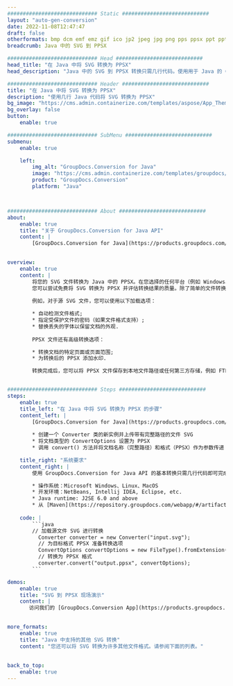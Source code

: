 ```yaml
---
############################# Static ############################
layout: "auto-gen-conversion"
date: 2022-11-08T12:47:47
draft: false
otherformats: bmp dcm emf emz gif ico jp2 jpeg jpg png pps ppsx ppt pptx psb psd svg svgz tga tif tiff webp wmf wmz
breadcrumb: Java 中的 SVG 到 PPSX

############################# Head ############################
head_title: "在 Java 中将 SVG 转换为 PPSX"
head_description: "Java 中的 SVG 到 PPSX 转换只需几行代码。使用用于 Java 的 GroupDocs 文档转换 API 转换 160 多种文件格式"

############################# Header ############################
title: "在 Java 中将 SVG 转换为 PPSX"
description: "使用几行 Java 代码将 SVG 转换为 PPSX"
bg_image: "https://cms.admin.containerize.com/templates/aspose/App_Themes/V3/images/bg/header1.png"
bg_overlay: false
button:
    enable: true

############################# SubMenu ############################
submenu:
    enable: true

    left:
        img_alt: "GroupDocs.Conversion for Java"
        image: "https://cms.admin.containerize.com/templates/groupdocs/images/product-logos/90x90-noborder/groupdocs-conversion-java.png"
        product: "GroupDocs.Conversion"
        platform: "Java"



############################# About ############################
about:
    enable: true
    title: "关于 GroupDocs.Conversion for Java API"
    content: |
        [GroupDocs.Conversion for Java](https://products.groupdocs.com/conversion/java/) 是一种高级文件格式转换 API，用于在 Microsoft Office、OpenDocument、PDF、HTML、电子邮件、CAD 等流行图像和文档格式之间进行转换。只需几行代码即可完成更多工作。本机 API 会自动检测原始文档的格式，并提供许多选项来自定义转换后的文档。除了从文档中提取信息的功能外，它还默认支持将转换结果缓存到本地磁盘。但是，任何类型的缓存存储都可以通过实施适当的接口来支持 - Amazon S3、Dropbox、Google Drive、Windows Azure、Reddis 或任何其他接口。
    

overview:
    enable: true
    content: |
        将您的 SVG 文件转换为 Java 中的 PPSX。在您选择的任何平台（例如 Windows、Linux、macOS）上，只需几行 Java 代码。
        您可以尝试免费将 SVG 转换为 PPSX 并评估转换结果的质量。除了简单的文件转换脚本外，您还可以尝试更复杂的选项来加载 SVG 源文件并存储 PPSX 输出。 
        
        例如，对于源 SVG 文件，您可以使用以下加载选项：

        * 自动检测文件格式;
        * 指定受保护文件的密码（如果文件格式支持）;
        * 替换丢失的字体以保留文档的外观.
        
        PPSX 文件还有高级转换选项：

        * 转换文档的特定页面或页面范围;
        * 为转换后的 PPSX 添加水印.

        转换完成后，您可以将 PPSX 文件保存到本地文件路径或任何第三方存储，例如 FTP、Amazon S3、Google Drive、Dropbox 等。请注意 - 转换 SVG到 PPSX，您不需要安装任何额外的软件，例如 MS Office、Open Office、Adobe Acrobat Reader 等。


############################# Steps ############################
steps:
    enable: true
    title_left: "在 Java 中将 SVG 转换为 PPSX 的步骤"
    content_left: |
        [GroupDocs.Conversion for Java](https://products.groupdocs.com/conversion/java/) 允许开发人员使用几行代码轻松地将 SVG 文件转换为 PPSX。
        
        * 创建一个 Converter 类的新实例并上传带有完整路径的文件 SVG
        * 将文档类型的 ConvertOptions 设置为 PPSX
        * 调用 convert() 方法并将文档名称（完整路径）和格式（PPSX）作为参数传递

    title_right: "系统要求"
    content_right: |
        使用 GroupDocs.Conversion for Java API 的基本转换只需几行代码即可完成。所有主要平台和操作系统都支持我们的 API。在执行以下代码之前，请确保您的系统上安装了以下先决条件。

        * 操作系统：Microsoft Windows、Linux、MacOS
        * 开发环境：NetBeans, Intellij IDEA, Eclipse, etc.
        * Java runtime: J2SE 6.0 and above
        * 从 [Maven](https://repository.groupdocs.com/webapp/#/artifacts/browse/tree/General/repo/com/groupdocs/groupdocs-conversion) 获取最新的 GroupDocs.Conversion for Java
         
    code: |
        ```java    
        // 加载源文件 SVG 进行转换
          Converter converter = new Converter("input.svg");
          // 为目标格式 PPSX 准备转换选项
          ConvertOptions convertOptions = new FileType().fromExtension("ppsx").getConvertOptions();
          // 转换为 PPSX 格式
          converter.convert("output.ppsx", convertOptions);
        ```

demos:
    enable: true
    title: "SVG 到 PPSX 现场演示"
    content: |
       访问我们的 [GroupDocs.Conversion App](https://products.groupdocs.app/conversion/family) 网站并立即尝试 SVG 到 PPSX 转换。免费演示具有以下好处
          

more_formats:
    enable: true
    title: "Java 中支持的其他 SVG 转换"
    content: "您还可以将 SVG 转换为许多其他文件格式。请参阅下面的列表。"
       
       
back_to_top:
    enable: true
---
```

